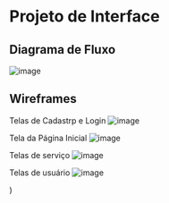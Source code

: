 
# Projeto de Interface

## Diagrama de Fluxo
![image](https://user-images.githubusercontent.com/103225086/227742092-6e3d5155-ad90-4a44-82b3-ed86da6cd960.png)

## Wireframes

Telas de Cadastrp e Login
![image](https://user-images.githubusercontent.com/103579574/229181051-df5ea035-3508-4506-abc6-63ee5b7dfb52.png)

Tela da Página Inicial
![image](https://user-images.githubusercontent.com/103579574/229181216-a941622a-ac12-4980-83e8-5fd630d3893b.png)

Telas de serviço
![image](https://user-images.githubusercontent.com/103579574/229181504-60de5c26-c5b5-42ad-ab70-ac9bccf9c67a.png)

Telas de usuário
![image](https://user-images.githubusercontent.com/103579574/229181643-faaa7309-5fe9-4c67-a2f0-7caf7bde2daa.png)


)
